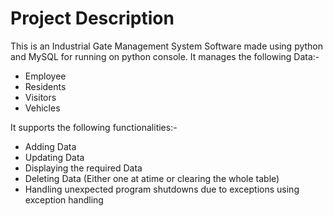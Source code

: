 # Project Description
This is an Industrial Gate Management System Software made using python and MySQL for running on python console.
It manages the following Data:-
- Employee
- Residents
- Visitors
- Vehicles

It supports the following functionalities:-
- Adding Data
- Updating Data
- Displaying the required Data
- Deleting Data (Either one at atime or clearing the whole table)
- Handling unexpected program shutdowns due to exceptions using exception handling
